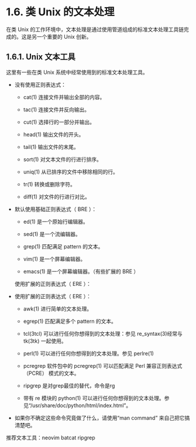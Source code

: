 # 1.6. 类 Unix 的文本处理

在类 Unix 的工作环境中，文本处理是通过使用管道组成的标准文本处理工具链完成的。这是另一个重要的 Unix 创新。

## 1.6.1. Unix 文本工具

这里有一些在类 Unix 系统中经常使用到的标准文本处理工具。

- 没有使用正则表达式：

  - cat(1) 连接文件并输出全部的内容。

  - tac(1) 连接文件并反向输出。

  - cut(1) 选择行的一部分并输出。

  - head(1) 输出文件的开头。

  - tail(1) 输出文件的末尾。

  - sort(1) 对文本文件的行进行排序。

  - uniq(1) 从已排序的文件中移除相同的行。

  - tr(1) 转换或删除字符。

  - diff(1) 对文件的行进行对比。

- 默认使用基础正则表达式（ BRE ）：

  - ed(1) 是一个原始行编辑器。

  - sed(1) 是一个流编辑器。

  - grep(1) 匹配满足 pattern 的文本。

  - vim(1) 是一个屏幕编辑器。

  - emacs(1) 是一个屏幕编辑器。（有些扩展的 BRE ）

  使用扩展的正则表达式（ ERE ）：

- 使用扩展的正则表达式（ ERE ）：

  - awk(1) 进行简单的文本处理。

  - egrep(1) 匹配满足多个 pattern 的文本。

  - tcl(3tcl) 可以进行任何你想得到的文本处理：参见 re_syntax(3)经常与 tk(3tk) 一起使用。

  - perl(1) 可以进行任何你想得到的文本处理。参见 perlre(1)

  - pcregrep 软件包中的 pcregrep(1) 可以匹配满足 Perl 兼容正则表达式（PCRE） 模式的文本。

  - ripgrep 是对grep最佳的替代，命令是rg

  - 带有 re 模块的 python(1) 可以进行任何你想得到的文本处理。参见“/usr/share/doc/python/html/index.html”。

- 如果你不确定这些命令究竟做了什么，请使用“man command” 来自己把它搞清楚吧。

推荐文本工具：neovim batcat ripgrep
